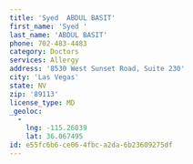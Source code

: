 ```yaml
---
title: 'Syed  ABDUL BASIT'
first_name: 'Syed '
last_name: 'ABDUL BASIT'
phone: 702-483-4483
category: Doctors
services: Allergy
address: '8530 West Sunset Road, Suite 230'
city: 'Las Vegas'
state: NV
zip: '89113'
license_type: MD
_geoloc:
  -
    lng: -115.26039
    lat: 36.067495
id: e55fc6b6-ce06-4fbc-a2da-6b23609275df
---
```

